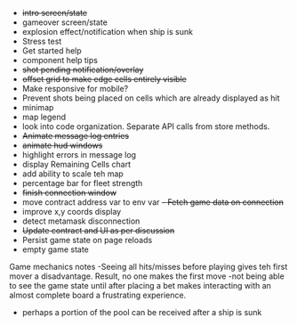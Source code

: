 - ~~intro screen/state~~
- gameover screen/state
- explosion effect/notification when ship is sunk
- Stress test
- Get started help
- component help tips
- ~~shot pending notification/overlay~~
- ~~offset grid to make edge cells entirely visible~~
- Make responsive for mobile?
- Prevent shots being placed on cells which are already displayed as hit
- minimap
- map legend
- look into code organization. Separate API calls from store methods.
- ~~Animate message log entries~~
- ~~animate hud windows~~
- highlight errors in message log
- display Remaining Cells chart
- add ability to scale teh map
- percentage bar for fleet strength
- ~~finish connection window~~
- move contract address var to env var
~~- Fetch game data on connection~~
- improve x,y coords display
- detect metamask disconnection
- ~~Update contract and UI as per discussion~~
- Persist game state on page reloads
- empty game state


Game  mechanics notes
-Seeing all hits/misses before playing gives teh first mover a disadvantage. Result, no one makes the first move
-not being able to see the game state until after placing a bet makes interacting with an
almost complete board a frustrating experience.
- perhaps a portion of the pool can be received after a ship is sunk